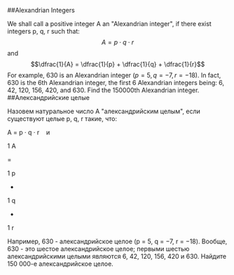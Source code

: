 ##Alexandrian Integers

We shall call a positive integer A an "Alexandrian integer", if there exist integers p, q, r such that:
$$A = p \cdot q \cdot r$$
and
$$\dfrac{1}{A} = \dfrac{1}{p} + \dfrac{1}{q} + \dfrac{1}{r}$$
For example, 630 is an Alexandrian integer ($p = 5, q = -7, r = -18$).
In fact, 630 is the 6th Alexandrian integer,  the first 6 Alexandrian integers being: 6, 42, 120, 156, 420, and 630.
Find the 150000th Alexandrian integer.
##Александрийские целые

Назовем натуральное число A "александрийским целым", если существуют целые p, q, r такие, что:



A = p · q · r    и  

   


1
A


=


1
p


+


1
q


+


1
r




Например, 630 - александрийское целое (p = 5, q = −7, r = −18).
Вообще, 630 - это шестое александрийское целое; первыми шестью александрийскими целыми являются 6, 42, 120, 156, 420 и 630.
Найдите 150 000-е александрийское целое.
